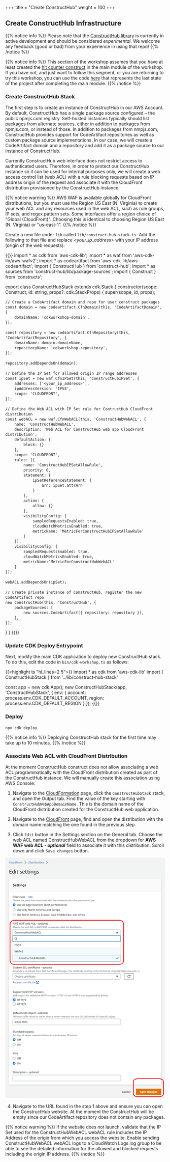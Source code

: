 +++
title = "Create ConstructHub"
weight = 100
+++

## Create ConstructHub Infrastructure

{{% notice info %}} Please note that the [ConstructHub library](https://github.com/cdklabs/construct-hub) is currently in active development and should be considered _experimental_. We welcome any feedback (good or bad) from your experience in using that repo! {{% /notice %}}

{{% notice info %}} This section of the workshop assumes that you have at least created the [hit counter construct](/20-typescript/40-hit-counter.html) in the main module of the workshop. If you have not, and just want to follow this segment, or you are returning to try this workshop, you can use the code [here](https://github.com/aws-samples/aws-cdk-intro-workshop/tree/master/code/typescript/main-workshop) that represents the last state of the project after completing the main module. {{% /notice %}}

### Create ConstructHub Stack

The first step is to create an instance of ConstructHub in our AWS Account. By default, ConstructHub has a single package source configured – the public npmjs.com registry. Self-hosted instances typically should list packages from alternate sources, either in addition to packages from npmjs.com, or instead of those. In addition to packages from nmpjs.com, ConstructHub provides support for CodeArtifact repositories as well as custom package source implementations. In our case, we will create a CodeArtifact domain and a repository and add it as a package source to our instance of ConstructHub.

Currently ConstructHub web interface does not restrict access to authenticated users. Therefore, in order to protect our ConstructHub instance so it can be used for internal purposes only, we will create a web access control list (web ACL) with a rule blocking requests based on IP address origin of the request and associate it with the CloudFront distribution provisioned by the ConstructHub instance.

{{% notice warning %}} AWS WAF is available globally for CloudFront distributions, but you must use the Region US East (N. Virginia) to create your web ACL and any resources used in the web ACL, such as rule groups, IP sets, and regex pattern sets. Some interfaces offer a region choice of "Global (CloudFront)". Choosing this is identical to choosing Region US East (N. Virginia) or "us-east-1". {{% /notice %}}

Create a new file under `lib` called `lib/construct-hub-stack.ts`. Add the following to that file and replace _<your_ip_address>_ with your IP address (origin of the web requests):

{{<highlight ts>}}
import * as cdk from 'aws-cdk-lib';
import * as waf from 'aws-cdk-lib/aws-wafv2';
import * as codeartifact from 'aws-cdk-lib/aws-codeartifact';
import { ConstructHub } from 'construct-hub';
import * as sources from 'construct-hub/lib/package-sources';
import { Construct } from 'constructs';

export class ConstructHubStack extends cdk.Stack {
  constructor(scope: Construct, id: string, props?: cdk.StackProps) {
    super(scope, id, props);

    // Create a CodeArtifact domain and repo for user construct packages
    const domain = new codeartifact.CfnDomain(this, 'CodeArtifactDomain', {
        domainName: 'cdkworkshop-domain',
    });
    
    const repository = new codeartifact.CfnRepository(this, 'CodeArtifactRepository', {
        domainName: domain.domainName,
        repositoryName: 'cdkworkshop-repository',
    });
    
    repository.addDependsOn(domain);
    
    // Define the IP Set for allowed origin IP range addresses
    const ipSet = new waf.CfnIPSet(this, 'ConstructHubIPSet', {
        addresses: ['<your_ip_address>'],
        ipAddressVersion: 'IPV4',
        scope: 'CLOUDFRONT',
    });    

    // Define the Web ACL with IP Set rule for ContructHub CloudFront distribution
    const webACL = new waf.CfnWebACL(this, 'ConstructHubWebACL', {
        name: 'ConstructHubWebACL',
        description: 'Web ACL for ConstructHub web app CloudFront distribution',
        defaultAction: {
            block: {}
        },
        scope: 'CLOUDFRONT',
        rules: [{
            name: 'ConstructHubIPSetAllowRule',
            priority: 0,
            statement: {
                ipSetReferenceStatement: {
                    arn: ipSet.attrArn
                }
            },
            action: {
                allow: {}
            },
            visibilityConfig: {
                sampledRequestsEnabled: true,
                cloudWatchMetricsEnabled: true,
                metricName: 'MetricForConstructHubIPSetAllowRule'
            }
        }],
        visibilityConfig: {
            sampledRequestsEnabled: true,
            cloudWatchMetricsEnabled: true,
            metricName:'MetricForConstructHubWebACL'
        }
    });
    
    webACL.addDependsOn(ipSet);

    // Create private instance of ConstructHub, register the new CodeArtifact repo
    new ConstructHub(this, 'ConstructHub', {
        packageSources: [
            new sources.CodeArtifact({ repository: repository }),
        ],
    });
  }
}
{{</highlight>}}

### Update CDK Deploy Entrypoint

Next, modify the main CDK application to deploy new ConstructHub stack. To do this, edit the code in `bin/cdk-workshop.ts` as follows:

{{<highlight ts "hl_lines=2 5">}}
import * as cdk from 'aws-cdk-lib'
import { ConstructHubStack } from '../lib/construct-hub-stack'

const app = new cdk.App();
new ConstructHubStack(app, 'ConstructHubStack', {
  env: {
    account: process.env.CDK_DEFAULT_ACCOUNT,
    region: process.env.CDK_DEFAULT_REGION
  }
});
{{</highlight>}}

### Deploy

```
npx cdk deploy
```

{{% notice info %}} Deploying ConstructHub stack for the first time may take up to 10 minutes. {{% /notice %}}

### Associate Web ACL with CloudFront Distribution

At the moment ConstructHub construct does not allow associating a web ACL programmatically with the CloudFront distribution created as part of the ConstructHub instance. We will manually create this association using AWS Console:

1. Navigate to the <a href="https://console.aws.amazon.com/cloudformation" target="_blank">CloudFormation</a> page, click the `ConstructHubStack` stack, and open the Output tab. Find the value of the key starting with `ConstructHubWebAppDomainName`. This is the domain name of the CloudFront distribution created for the ConstructHub web application.

2. Navigate to the <a href="https://console.aws.amazon.com/cloudfront" target="_blank">CloudFront</a> page, find and open the distribution with the domain name matching the one found in the previous step.

3. Click `Edit` button in the Settings section on the General tab. Choose the web ACL named ConstructHubWebACL from the dropdown for **AWS WAF web ACL - _optional_** field to associate it with this distribution. Scroll down and click `Save changes` button.

![](./cloud-front-settings.png)

4. Navigate to the URL found in the step 1 above and ensure you can open the ConstructHub website. At the moment the ConstructHub will be empty since our CodeArtifact repository does not contain any packages.

{{% notice warning %}} If the website does not launch, validate that the IP Set used for the ConstructHubWebACL webACL rule includes the IP Address of the origin from which you access the website. Enable sending ConstructHubWebACL webACL logs to a CloudWatch Logs log group to be able to see the detailed information for the allowed and blocked requests including the origin IP address. {{% /notice %}}
